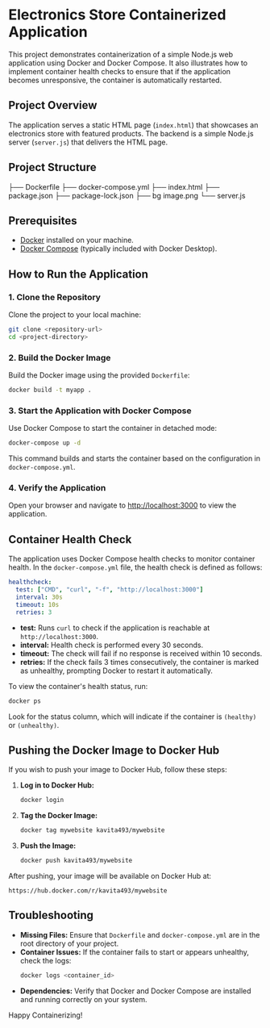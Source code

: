 
# Electronics Store Containerized Application

This project demonstrates containerization of a simple Node.js web application using Docker and Docker Compose. It also illustrates how to implement container health checks to ensure that if the application becomes unresponsive, the container is automatically restarted.

## Project Overview

The application serves a static HTML page (`index.html`) that showcases an electronics store with featured products. The backend is a simple Node.js server (`server.js`) that delivers the HTML page.

## Project Structure

├── Dockerfile
├── docker-compose.yml
├── index.html
├── package.json
├── package-lock.json
├── bg image.png
└── server.js

## Prerequisites

- [Docker](https://docs.docker.com/get-docker/) installed on your machine.
- [Docker Compose](https://docs.docker.com/compose/install/) (typically included with Docker Desktop).

## How to Run the Application

### 1. Clone the Repository
Clone the project to your local machine:
```bash
git clone <repository-url>
cd <project-directory>
```

### 2. Build the Docker Image
Build the Docker image using the provided `Dockerfile`:
```bash
docker build -t myapp .
```

### 3. Start the Application with Docker Compose
Use Docker Compose to start the container in detached mode:
```bash
docker-compose up -d
```
This command builds and starts the container based on the configuration in `docker-compose.yml`.

### 4. Verify the Application
Open your browser and navigate to [http://localhost:3000](http://localhost:3000) to view the application.

## Container Health Check

The application uses Docker Compose health checks to monitor container health. In the `docker-compose.yml` file, the health check is defined as follows:

```yaml
healthcheck:
  test: ["CMD", "curl", "-f", "http://localhost:3000"]
  interval: 30s
  timeout: 10s
  retries: 3
```

- **test:** Runs `curl` to check if the application is reachable at `http://localhost:3000`.
- **interval:** Health check is performed every 30 seconds.
- **timeout:** The check will fail if no response is received within 10 seconds.
- **retries:** If the check fails 3 times consecutively, the container is marked as unhealthy, prompting Docker to restart it automatically.

To view the container's health status, run:
```bash
docker ps
```
Look for the status column, which will indicate if the container is `(healthy)` or `(unhealthy)`.

## Pushing the Docker Image to Docker Hub

If you wish to push your image to Docker Hub, follow these steps:

1. **Log in to Docker Hub:**
   ```bash
   docker login
   ```

2. **Tag the Docker Image:**
   
   ```bash
   docker tag mywebsite kavita493/mywebsite
   ```

3. **Push the Image:**
   ```bash
   docker push kavita493/mywebsite
   ```

After pushing, your image will be available on Docker Hub at:
```
https://hub.docker.com/r/kavita493/mywebsite
```

## Troubleshooting

- **Missing Files:** Ensure that `Dockerfile` and `docker-compose.yml` are in the root directory of your project.
- **Container Issues:** If the container fails to start or appears unhealthy, check the logs:
  ```bash
  docker logs <container_id>
  ```
- **Dependencies:** Verify that Docker and Docker Compose are installed and running correctly on your system.



Happy Containerizing!